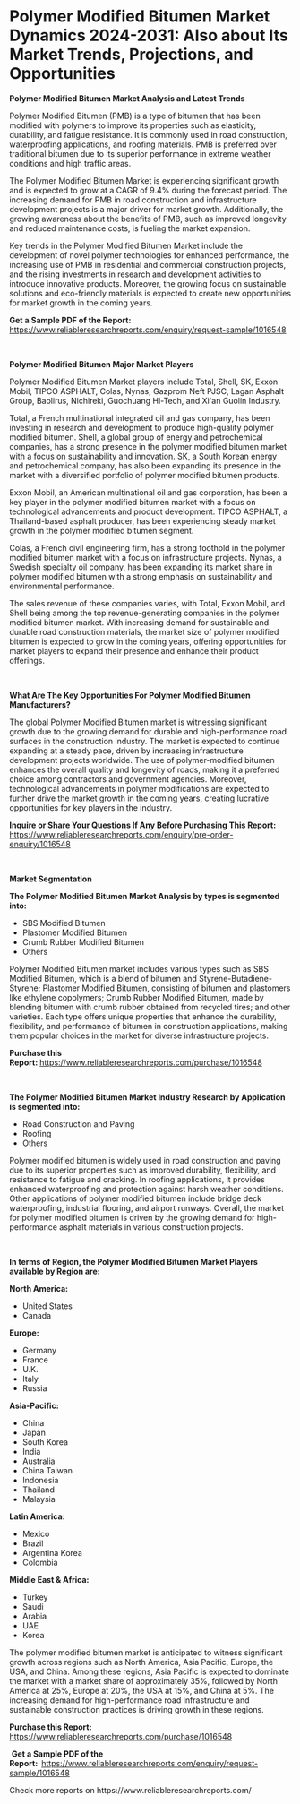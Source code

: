 <p><h1>Polymer Modified Bitumen Market Dynamics 2024-2031: Also about Its Market Trends, Projections, and Opportunities</h1></p><p><strong>Polymer Modified Bitumen Market Analysis and Latest Trends</strong></p>
<p><p>Polymer Modified Bitumen (PMB) is a type of bitumen that has been modified with polymers to improve its properties such as elasticity, durability, and fatigue resistance. It is commonly used in road construction, waterproofing applications, and roofing materials. PMB is preferred over traditional bitumen due to its superior performance in extreme weather conditions and high traffic areas.</p><p>The Polymer Modified Bitumen Market is experiencing significant growth and is expected to grow at a CAGR of 9.4% during the forecast period. The increasing demand for PMB in road construction and infrastructure development projects is a major driver for market growth. Additionally, the growing awareness about the benefits of PMB, such as improved longevity and reduced maintenance costs, is fueling the market expansion.</p><p>Key trends in the Polymer Modified Bitumen Market include the development of novel polymer technologies for enhanced performance, the increasing use of PMB in residential and commercial construction projects, and the rising investments in research and development activities to introduce innovative products. Moreover, the growing focus on sustainable solutions and eco-friendly materials is expected to create new opportunities for market growth in the coming years.</p></p>
<p><strong>Get a Sample PDF of the Report:&nbsp;</strong> <a href="https://www.reliableresearchreports.com/enquiry/request-sample/1016548">https://www.reliableresearchreports.com/enquiry/request-sample/1016548</a></p>
<p>&nbsp;</p>
<p><strong>Polymer Modified Bitumen Major Market Players</strong></p>
<p><p>Polymer Modified Bitumen Market players include Total, Shell, SK, Exxon Mobil, TIPCO ASPHALT, Colas, Nynas, Gazprom Neft PJSC, Lagan Asphalt Group, Baolirus, Nichireki, Guochuang Hi-Tech, and Xi'an Guolin Industry.</p><p>Total, a French multinational integrated oil and gas company, has been investing in research and development to produce high-quality polymer modified bitumen. Shell, a global group of energy and petrochemical companies, has a strong presence in the polymer modified bitumen market with a focus on sustainability and innovation. SK, a South Korean energy and petrochemical company, has also been expanding its presence in the market with a diversified portfolio of polymer modified bitumen products.</p><p>Exxon Mobil, an American multinational oil and gas corporation, has been a key player in the polymer modified bitumen market with a focus on technological advancements and product development. TIPCO ASPHALT, a Thailand-based asphalt producer, has been experiencing steady market growth in the polymer modified bitumen segment.</p><p>Colas, a French civil engineering firm, has a strong foothold in the polymer modified bitumen market with a focus on infrastructure projects. Nynas, a Swedish specialty oil company, has been expanding its market share in polymer modified bitumen with a strong emphasis on sustainability and environmental performance.</p><p>The sales revenue of these companies varies, with Total, Exxon Mobil, and Shell being among the top revenue-generating companies in the polymer modified bitumen market. With increasing demand for sustainable and durable road construction materials, the market size of polymer modified bitumen is expected to grow in the coming years, offering opportunities for market players to expand their presence and enhance their product offerings.</p></p>
<p>&nbsp;</p>
<p><strong>What Are The Key Opportunities For Polymer Modified Bitumen Manufacturers?</strong></p>
<p><p>The global Polymer Modified Bitumen market is witnessing significant growth due to the growing demand for durable and high-performance road surfaces in the construction industry. The market is expected to continue expanding at a steady pace, driven by increasing infrastructure development projects worldwide. The use of polymer-modified bitumen enhances the overall quality and longevity of roads, making it a preferred choice among contractors and government agencies. Moreover, technological advancements in polymer modifications are expected to further drive the market growth in the coming years, creating lucrative opportunities for key players in the industry.</p></p>
<p><strong>Inquire or Share Your Questions If Any Before Purchasing This Report:</strong> <a href="https://www.reliableresearchreports.com/enquiry/pre-order-enquiry/1016548">https://www.reliableresearchreports.com/enquiry/pre-order-enquiry/1016548</a></p>
<p>&nbsp;</p>
<p><strong>Market Segmentation</strong></p>
<p><strong>The Polymer Modified Bitumen Market Analysis by types is segmented into:</strong></p>
<p><ul><li>SBS Modified Bitumen</li><li>Plastomer Modified Bitumen</li><li>Crumb Rubber Modified Bitumen</li><li>Others</li></ul></p>
<p><p>Polymer Modified Bitumen market includes various types such as SBS Modified Bitumen, which is a blend of bitumen and Styrene-Butadiene-Styrene; Plastomer Modified Bitumen, consisting of bitumen and plastomers like ethylene copolymers; Crumb Rubber Modified Bitumen, made by blending bitumen with crumb rubber obtained from recycled tires; and other varieties. Each type offers unique properties that enhance the durability, flexibility, and performance of bitumen in construction applications, making them popular choices in the market for diverse infrastructure projects.</p></p>
<p><strong>Purchase this Report:&nbsp;</strong><a href="https://www.reliableresearchreports.com/purchase/1016548">https://www.reliableresearchreports.com/purchase/1016548</a></p>
<p>&nbsp;</p>
<p><strong>The Polymer Modified Bitumen Market Industry Research by Application is segmented into:</strong></p>
<p><ul><li>Road Construction and Paving</li><li>Roofing</li><li>Others</li></ul></p>
<p><p>Polymer modified bitumen is widely used in road construction and paving due to its superior properties such as improved durability, flexibility, and resistance to fatigue and cracking. In roofing applications, it provides enhanced waterproofing and protection against harsh weather conditions. Other applications of polymer modified bitumen include bridge deck waterproofing, industrial flooring, and airport runways. Overall, the market for polymer modified bitumen is driven by the growing demand for high-performance asphalt materials in various construction projects.</p></p>
<p>&nbsp;</p>
<p><strong>In terms of Region, the Polymer Modified Bitumen Market Players available by Region are:</strong></p>
<p>
    <p> <strong> North America: </strong>
        <ul>
            <li>United States</li>
            <li>Canada</li>
        </ul>
        </p> 
    <p> <strong> Europe: </strong>
        <ul>
            <li>Germany</li>
            <li>France</li>
            <li>U.K.</li>
            <li>Italy</li>
            <li>Russia</li>
        </ul>
        </p> 
    <p> <strong> Asia-Pacific: </strong>
        <ul>
            <li>China</li>
            <li>Japan</li>
            <li>South Korea</li>
            <li>India</li>
            <li>Australia</li>
            <li>China Taiwan</li>
            <li>Indonesia</li>
            <li>Thailand</li>
            <li>Malaysia</li>
        </ul>
        </p> 
    <p> <strong> Latin America: </strong>
        <ul>
            <li>Mexico</li>
            <li>Brazil</li>
            <li>Argentina Korea</li>
            <li>Colombia</li>
        </ul>
        </p> 
    <p> <strong> Middle East & Africa: </strong>
        <ul>
            <li>Turkey</li>
            <li>Saudi</li>
            <li>Arabia</li>
            <li>UAE</li>
            <li>Korea</li>
        </ul>
    </p>
    </p>
<p><p>The polymer modified bitumen market is anticipated to witness significant growth across regions such as North America, Asia Pacific, Europe, the USA, and China. Among these regions, Asia Pacific is expected to dominate the market with a market share of approximately 35%, followed by North America at 25%, Europe at 20%, the USA at 15%, and China at 5%. The increasing demand for high-performance road infrastructure and sustainable construction practices is driving growth in these regions.</p></p>
<p><strong>Purchase this Report: </strong><a href="https://www.reliableresearchreports.com/purchase/1016548">https://www.reliableresearchreports.com/purchase/1016548</a></p>
<p>&nbsp;<strong>Get a Sample PDF of the Report:&nbsp;&nbsp;</strong><a href="https://www.reliableresearchreports.com/enquiry/request-sample/1016548">https://www.reliableresearchreports.com/enquiry/request-sample/1016548</a></p>
<p><strong></strong></p>
<p>Check more reports on https://www.reliableresearchreports.com/</p>